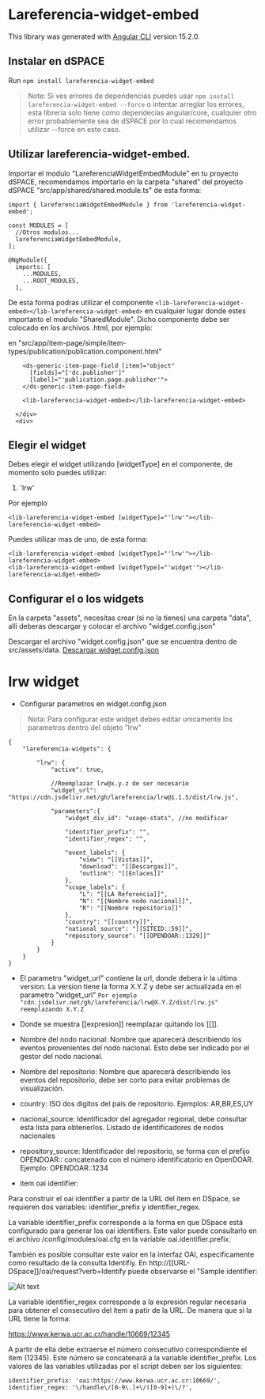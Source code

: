 # Lareferencia-widget-embed

This library was generated with [Angular CLI](https://github.com/angular/angular-cli) version 15.2.0.

## Instalar en dSPACE

Run `npm install lareferencia-widget-embed`
> Note: Si ves errores de dependencias puedes usar `npm install lareferencia-widget-embed --force` o intentar arreglar los errores, esta libreria solo tiene como dependecias angular/core, cualquier otro error probablemente sea de dSPACE por lo cual recomendamos utilizar --force en este caso.

## Utilizar lareferencia-widget-embed.

Importar el modulo "LareferenciaWidgetEmbedModule" en tu proyecto dSPACE, recomendamos importarlo en la carpeta "shared" del proyecto dSPACE 
"src/app/shared/shared.module.ts" de esta forma:

```
import { lareferenciaWidgetEmbedModule } from 'lareferencia-widget-embed';

const MODULES = [
  //Otros modulos...
  lareferenciaWidgetEmbedModule,
];

@NgModule({
  imports: [
    ...MODULES,
    ...ROOT_MODULES,
  ],
```

De esta forma podras utilizar el componente
```<lib-lareferencia-widget-embed></lib-lareferencia-widget-embed>``` 
en cualquier lugar donde estes importanto el modulo "SharedModule". Dicho componente debe ser colocado en los archivos .html, por ejemplo:

en "src/app/item-page/simple/item-types/publication/publication.component.html"
```
    <ds-generic-item-page-field [item]="object"
      [fields]="['dc.publisher']"
      [label]="'publication.page.publisher'">
    </ds-generic-item-page-field>

    <lib-lareferencia-widget-embed></lib-lareferencia-widget-embed>
    
  </div>
  <div>
```

## Elegir el widget

Debes elegir el widget utilizando [widgetType] en el componente, de momento solo puedes utilizar:
1. 'lrw'

Por ejemplo 
```
<lib-lareferencia-widget-embed [widgetType]="'lrw'"></lib-lareferencia-widget-embed>
```
Puedes utilizar mas de uno, de esta forma:

```
<lib-lareferencia-widget-embed [widgetType]="'lrw'"></lib-lareferencia-widget-embed>
<lib-lareferencia-widget-embed [widgetType]="'widget'"></lib-lareferencia-widget-embed>
```

## Configurar el o los widgets

En la carpeta "assets", necesitas crear (si no la tienes) una carpeta "data", alli deberas descargar y colocar el archivo "widget.config.json"

Descargar el archivo "widget.config.json" que se encuentra dentro de src/assets/data.
[Descargar widget.config.json](/src/assets/data/widget.config.json)


# lrw widget

- Configurar parametros en widget.config.json 
> Nota: Para configurar este widget debes editar unicamente los parametros dentro del objeto "lrw"

```
{
    "lareferencia-widgets": {

        "lrw": { 
            "active": true,
            
            //Reemplazar lrw@x.y.z de ser necesario
            "widget_url": "https://cdn.jsdelivr.net/gh/lareferencia/lrw@1.1.5/dist/lrw.js", 
            
            "parameters":{
                "widget_div_id": "usage-stats", //no modificar

                "identifier_prefix": "",
                "identifier_regex": "",

                "event_labels": {   
                    "view": "[[Vistas]]",
                    "download": "[[Descargas]]",
                    "outlink": "[[Enlaces]]"
                },
                "scope_labels": {
                    "L": "[[LA Referencia]]",
                    "N": "[[Nombre nodo nacional]]",
                    "R": "[[Nombre repositorio]]"
                },
                "country": "[[country]]",
                "national_source": "[[SITEID::59]]",
                "repository_source": "[[OPENDOAR::1329]]"
            }
        }
    }
}
```

- El parametro "widget_url" contiene la url, donde debera ir la ultima version.
La version tiene la forma X.Y.Z y debe ser actualizada en el parametro "widget_url"
`Por ejemplo "cdn.jsdelivr.net/gh/lareferencia/lrw@X.Y.Z/dist/lrw.js" reemplazando X.Y.Z`

- Donde se muestra [[expresion]] reemplazar quitando los [[]].
  
- Nombre del nodo nacional:
Nombre que aparecerá describiendo los eventos provenientes del nodo nacional. Esto debe ser indicado por el gestor del nodo nacional.

- Nombre del repositorio:
Nombre que aparecerá describiendo los eventos del repositorio, debe ser corto para evitar problemas de visualización.

- country:
ISO dos digitos del país de repositorio. Ejemplos: AR,BR,ES,UY

- nacional_source:
Identificador del agregador regional, debe consultar esta lista para obtenerlos. Listado de identificadores de nodos nacionales

- repository_source:
Identificador del repositorio, se forma con el prefijo OPENDOAR:: concatenado con el número identificatorio en OpenDOAR. Ejemplo: OPENDOAR::1234

- item oai identifier:

Para construir el oai identifier a partir de la URL del item en DSpace, se requieren dos variables: identifier_prefix y identifier_regex.

La variable identifier_prefix corresponde a la forma en que DSpace está configurado para generar los oai identifiers. Este valor puede consultarlo en el archivo /config/modules/oai.cfg en la variable oai.identifier.prefix.

También es posible consultar este valor en la interfaz OAI, específicamente como resultado de la consulta Identifiy. En http://[[URL-DSpace]]/oai/request?verb=Identify puede observarse el "Sample identifier:

![Alt text](image-2.png)

La variable identifier_regex corresponde a la expresión regular necesaria para obtener el consecutivo del ítem a patir de la URL. De manera que si la URL tiene la forma:

https://www.kerwa.ucr.ac.cr/handle/10669/12345

A partir de ella debe extraerse el número consecutivo correspondiente el item (12345). Este número se concatenará a la variable identifier_prefix. Los valores de las variables utilizadas por el script deben ser los siguientes:

`identifier_prefix: 'oai:https://www.kerwa.ucr.ac.cr:10669/',
identifier_regex: '\/handle\/[0-9\.]+\/([0-9]+)\/?',`